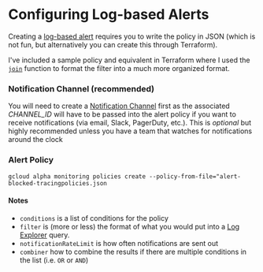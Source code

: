 # Configuring Log-based Alerts
Creating a [log-based alert](https://cloud.google.com/logging/docs/alerting/log-based-alerts#policy_structure) requires you to write the policy in JSON (which is not fun, but alternatively you can create this through Terraform).

I've included a sample policy and equivalent in Terraform where I used the [`join`](https://developer.hashicorp.com/terraform/language/functions/join) function to format the filter into a much more organized format.


### Notification Channel (recommended)
You will need to create a [Notification Channel](https://cloud.google.com/monitoring/support/notification-options) first as the associated *CHANNEL_ID* will have to be passed into the alert policy if you want to receive notifications (via email, Slack, PagerDuty, etc.).  This is *optional* but highly recommended unless you have a team that watches for notifications around the clock 

### Alert Policy 
```
gcloud alpha monitoring policies create --policy-from-file="alert-blocked-tracingpolicies.json
```

#### Notes
- `conditions` is a list of conditions for the policy
- `filter` is (more or less) the format of what you would put into a [Log Explorer](https://cloud.google.com/logging/docs/view/logs-explorer-interface) query.   
- `notificationRateLimit` is how often notifications are sent out
- `combiner` how to combine the results if there are multiple conditions in the list (i.e. `OR` or `AND`) 
